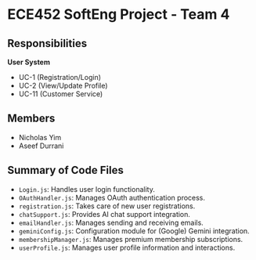 # ECE452 SoftEng Project - Team 4

## Responsibilities

**User System**
- UC-1 (Registration/Login)
- UC-2 (View/Update Profile)
- UC-11 (Customer Service)

## Members

- Nicholas Yim
- Aseef Durrani

## Summary of Code Files
- `Login.js`: Handles user login functionality.
- `OAuthHandler.js`: Manages OAuth authentication process.
- `registration.js`: Takes care of new user registrations.
- `chatSupport.js`: Provides AI chat support integration.
- `emailHandler.js`: Manages sending and receiving emails.
- `geminiConfig.js`: Configuration module for (Google) Gemini integration.
- `membershipManager.js`: Manages premium membership subscriptions.
- `userProfile.js`: Manages user profile information and interactions.
